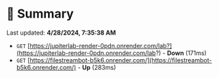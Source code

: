 # 📖 Summary
Last updated: **4/28/2024, 7:35:38 AM**

- `GET` [https://jupiterlab-render-0pdn.onrender.com/lab?](https://jupiterlab-render-0pdn.onrender.com/lab?) - **Down** (171ms)
- `GET` [https://filestreambot-b5k6.onrender.com/](https://filestreambot-b5k6.onrender.com/) - **Up** (283ms)
